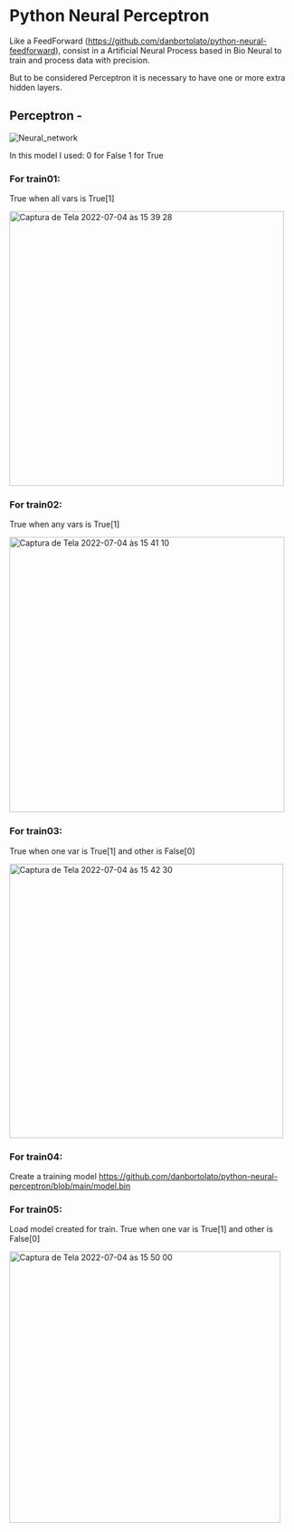 # Python Neural Perceptron

Like a FeedForward (https://github.com/danbortolato/python-neural-feedforward), consist in a Artificial Neural Process based in Bio Neural to train and process data with precision.

But to be considered Perceptron it is necessary to have one or more extra hidden layers.

## Perceptron - 

![Neural_network](https://user-images.githubusercontent.com/97550794/177204240-d8f31030-1b54-4729-b3dd-9656bcef00e9.jpg)

In this model I used:
0 for False
1 for True

### For train01: 
True when all vars is True[1]

<img width="485" alt="Captura de Tela 2022-07-04 às 15 39 28" src="https://user-images.githubusercontent.com/97550794/177204876-df0022b9-8aa8-491e-92d5-081b9184fd41.png">

### For train02: 
True when any vars is True[1]

<img width="486" alt="Captura de Tela 2022-07-04 às 15 41 10" src="https://user-images.githubusercontent.com/97550794/177204996-1ca00467-9aab-4c71-aff6-77e887226129.png">

### For train03: 
True when one var is True[1] and other is False[0]

<img width="484" alt="Captura de Tela 2022-07-04 às 15 42 30" src="https://user-images.githubusercontent.com/97550794/177205127-ee44de80-5414-4e75-b373-c968ff3c5dd7.png">

### For train04: 
Create a training model 
https://github.com/danbortolato/python-neural-perceptron/blob/main/model.bin

### For train05:
Load model created for train.
True when one var is True[1] and other is False[0]

<img width="479" alt="Captura de Tela 2022-07-04 às 15 50 00" src="https://user-images.githubusercontent.com/97550794/177205782-2e33cf51-aec5-4091-b920-67bb71f6039a.png">
